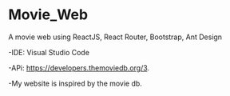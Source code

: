 # Movie_Web

A movie web using ReactJS, React Router, Bootstrap, Ant Design

-IDE: Visual Studio Code

-APi: https://developers.themoviedb.org/3.

-My website is inspired by the movie db.
